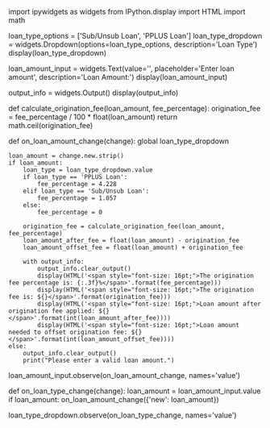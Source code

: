 import ipywidgets as widgets
from IPython.display import HTML
import math

loan_type_options = ['Sub/Unsub Loan', 'PPLUS Loan']
loan_type_dropdown = widgets.Dropdown(options=loan_type_options, description='Loan Type')
display(loan_type_dropdown)

loan_amount_input = widgets.Text(value='', placeholder='Enter loan amount', description='Loan Amount:')
display(loan_amount_input)

output_info = widgets.Output()
display(output_info)

def calculate_origination_fee(loan_amount, fee_percentage):
    origination_fee = fee_percentage / 100 * float(loan_amount)
    return math.ceil(origination_fee)

def on_loan_amount_change(change):
    global loan_type_dropdown

    loan_amount = change.new.strip()
    if loan_amount:
        loan_type = loan_type_dropdown.value
        if loan_type == 'PPLUS Loan':
            fee_percentage = 4.228
        elif loan_type == 'Sub/Unsub Loan':
            fee_percentage = 1.057
        else:
            fee_percentage = 0

        origination_fee = calculate_origination_fee(loan_amount, fee_percentage)
        loan_amount_after_fee = float(loan_amount) - origination_fee
        loan_amount_offset_fee = float(loan_amount) + origination_fee

        with output_info:
            output_info.clear_output()
            display(HTML('<span style="font-size: 16pt;">The origination fee percentage is: {:.3f}%</span>'.format(fee_percentage)))
            display(HTML('<span style="font-size: 16pt;">The origination fee is: ${}</span>'.format(origination_fee)))
            display(HTML('<span style="font-size: 16pt;">Loan amount after origination fee applied: ${}</span>'.format(int(loan_amount_after_fee))))
            display(HTML('<span style="font-size: 16pt;">Loan amount needed to offset origination fee: ${}</span>'.format(int(loan_amount_offset_fee))))
    else:
        output_info.clear_output()
        print("Please enter a valid loan amount.")

loan_amount_input.observe(on_loan_amount_change, names='value')

def on_loan_type_change(change):
    loan_amount = loan_amount_input.value
    if loan_amount:
        on_loan_amount_change({'new': loan_amount})

loan_type_dropdown.observe(on_loan_type_change, names='value')
